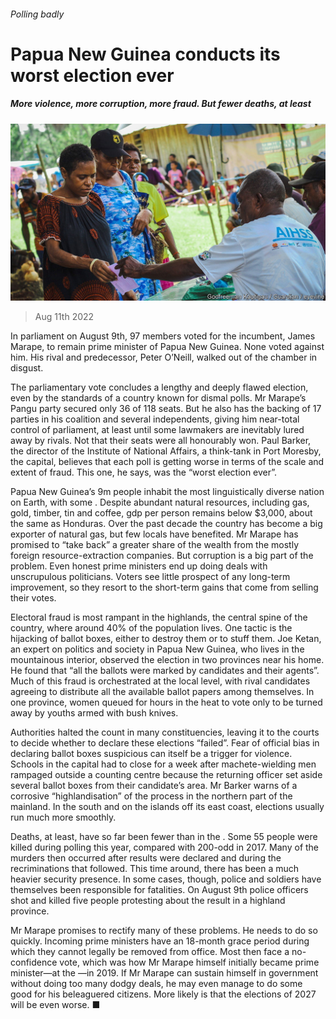 ###### Polling badly

# Papua New Guinea conducts its worst election ever 

##### More violence, more corruption, more fraud. But fewer deaths, at least 

![image](images/20220813_BLP503.jpg) 

> Aug 11th 2022 

In parliament on August 9th, 97 members voted for the incumbent, James Marape, to remain prime minister of Papua New Guinea. None voted against him. His rival and predecessor, Peter O’Neill, walked out of the chamber in disgust. 

The parliamentary vote concludes a lengthy and deeply flawed election, even by the standards of a country known for dismal polls. Mr Marape’s Pangu party secured only 36 of 118 seats. But he also has the backing of 17 parties in his coalition and several independents, giving him near-total control of parliament, at least until some lawmakers are inevitably lured away by rivals. Not that their seats were all honourably won. Paul Barker, the director of the Institute of National Affairs, a think-tank in Port Moresby, the capital, believes that each poll is getting worse in terms of the scale and extent of fraud. This one, he says, was the “worst election ever”. 

Papua New Guinea’s 9m people inhabit the most linguistically diverse nation on Earth, with some . Despite abundant natural resources, including gas, gold, timber, tin and coffee, gdp per person remains below $3,000, about the same as Honduras. Over the past decade the country has become a big exporter of natural gas, but few locals have benefited. Mr Marape has promised to “take back” a greater share of the wealth from the mostly foreign resource-extraction companies. But corruption is a big part of the problem. Even honest prime ministers end up doing deals with unscrupulous politicians. Voters see little prospect of any long-term improvement, so they resort to the short-term gains that come from selling their votes.

Electoral fraud is most rampant in the highlands, the central spine of the country, where around 40% of the population lives. One tactic is the hijacking of ballot boxes, either to destroy them or to stuff them. Joe Ketan, an expert on politics and society in Papua New Guinea, who lives in the mountainous interior, observed the election in two provinces near his home. He found that “all the ballots were marked by candidates and their agents”. Much of this fraud is orchestrated at the local level, with rival candidates agreeing to distribute all the available ballot papers among themselves. In one province, women queued for hours in the heat to vote only to be turned away by youths armed with bush knives. 

Authorities halted the count in many constituencies, leaving it to the courts to decide whether to declare these elections “failed”. Fear of official bias in declaring ballot boxes suspicious can itself be a trigger for violence. Schools in the capital had to close for a week after machete-wielding men rampaged outside a counting centre because the returning officer set aside several ballot boxes from their candidate’s area. Mr Barker warns of a corrosive “highlandisation” of the process in the northern part of the mainland. In the south and on the islands off its east coast, elections usually run much more smoothly. 

Deaths, at least, have so far been fewer than in the . Some 55 people were killed during polling this year, compared with 200-odd in 2017. Many of the murders then occurred after results were declared and during the recriminations that followed. This time around, there has been a much heavier security presence. In some cases, though, police and soldiers have themselves been responsible for fatalities. On August 9th police officers shot and killed five people protesting about the result in a highland province.

Mr Marape promises to rectify many of these problems. He needs to do so quickly. Incoming prime ministers have an 18-month grace period during which they cannot legally be removed from office. Most then face a no-confidence vote, which was how Mr Marape himself initially became prime minister—at the —in 2019. If Mr Marape can sustain himself in government without doing too many dodgy deals, he may even manage to do some good for his beleaguered citizens. More likely is that the elections of 2027 will be even worse. ■

